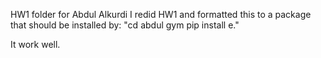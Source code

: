 HW1 folder for Abdul Alkurdi
I redid HW1 and formatted this to a package that should be installed by:
"cd abdul gym
pip install e."

It work well. 
